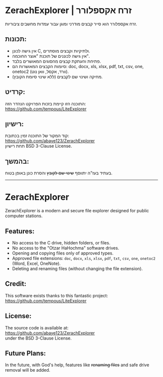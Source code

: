 # ZerachExplorer | זרח אקספלורר

זרח אקספלורר הוא סייר קבצים מודרני ומוגן עבור עמדות מחשבים ציבוריות.

## תכונות:

* אין גישה לכונן C, ולתיקיות וקבצים מוסתרים.  
* אין גישה לכוננים של תוכנת "אוצר החוכמה".  
* פתיחת והעתקת קבצים מהסוגים המאושרים בלבד.  
* סיומות הקבצים המאושרות הם: doc, docx, xls, xlsx, pdf, txt, csv, one, onetoc2 (וורד, אקסל, וואן נוט).  
* מחיקה ושינוי שם לקבצים (ללא שינוי סיומת הקובץ).

## קרדיט:

התוכנה הזו קיימת בזכות הפרויקט הנהדר הזה:  
https://github.com/tempous/LiteExplorer

## רישיון:

קוד המקור של התוכנה זמין בכתובת:  
https://github.com/abaye123/ZerachExplorer  
תחת רישיון BSD 3-Clause License.

## בהמשך:

בעתיד בעז"ה יתווסף ~~שינוי שם לקובץ~~ והסרת כונן באופן בטוח.

---

# ZerachExplorer

ZerachExplorer is a modern and secure file explorer designed for public computer stations.

## Features:

* No access to the C drive, hidden folders, or files.  
* No access to the "Otzar HaHochma" software drives.  
* Opening and copying files only of approved types.  
* Approved file extensions: `doc`, `docx`, `xls`, `xlsx`, `pdf`, `txt`, `csv`, `one`, `onetoc2` (Word, Excel, OneNote).  
* Deleting and renaming files (without changing the file extension).

## Credit:

This software exists thanks to this fantastic project:  
https://github.com/tempous/LiteExplorer

## License:

The source code is available at:  
https://github.com/abaye123/ZerachExplorer  
under the BSD 3-Clause License.

## Future Plans:

In the future, with God's help, features like ~~renaming files~~ and safe drive removal will be added.
